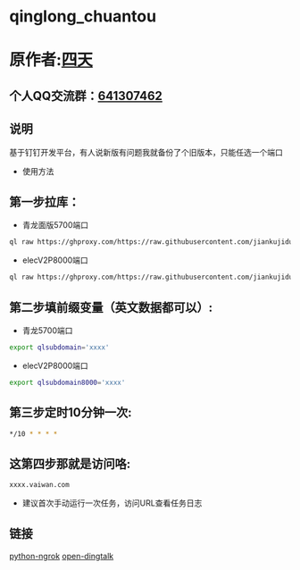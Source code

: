 # qinglong_chuantou

# 原作者:[四天](https://gitee.com/lstcml)

## 个人QQ交流群：[641307462](https://qm.qq.com/cgi-bin/qm/qr?k=B5meSMnKmXOIACK9VyWTYjIxdLWpSbRm&authKey=EMQROjU6NjgLUwmHnYJF052JFdpfBq7mB+nNuC5JRxk5JZyFbbFzgT1fSzAq4vHB&noverify=0)

## 说明

基于钉钉开发平台，有人说新版有问题我就备份了个旧版本，只能任选一个端口

* 使用方法
## 第一步拉库：
* 青龙面版5700端口
```sh
ql raw https://ghproxy.com/https://raw.githubusercontent.com/jiankujidu/chuantou/main/1.3/chuantou.py
```
* elecV2P8000端口
```sh
ql raw https://ghproxy.com/https://raw.githubusercontent.com/jiankujidu/chuantou/main/1.3/chuantou8000.py
```

## 第二步填前缀变量（英文数据都可以）:
* 青龙5700端口
```sh
export qlsubdomain='xxxx'
```
* elecV2P8000端口
```sh
export qlsubdomain8000='xxxx'
```
## 第三步定时10分钟一次:
```sh
*/10 * * * *
```
## 这第四步那就是访问咯:
```sh
xxxx.vaiwan.com
```

* 建议首次手动运行一次任务，访问URL查看任务日志


## 链接
[python-ngrok](https://github.com/hauntek/python-ngrok)
[open-dingtalk](https://github.com/open-dingtalk/pierced)

